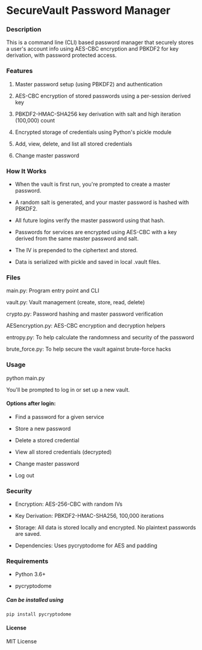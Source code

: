 # SecureVault Password Manager


### Description

This is a command line (CLI) based password manager that securely stores a user's account info using AES-CBC encryption and PBKDF2 for key derivation, with password protected access.

### Features

1. Master password setup (using PBKDF2) and authentication

2. AES-CBC encryption of stored passwords using a per-session derived key

3. PBKDF2-HMAC-SHA256 key derivation with salt and high iteration (100,000) count

4. Encrypted storage of credentials using Python's pickle module

5. Add, view, delete, and list all stored credentials

6. Change master password

### How It Works

- When the vault is first run, you're prompted to create a master password.

- A random salt is generated, and your master password is hashed with PBKDF2.

- All future logins verify the master password using that hash.

- Passwords for services are encrypted using AES-CBC with a key derived from the same master password and salt.

- The IV is prepended to the ciphertext and stored.

- Data is serialized with pickle and saved in local .vault files.

### Files

main.py: Program entry point and CLI

vault.py: Vault management (create, store, read, delete)

crypto.py: Password hashing and master password verification

AESencryption.py: AES-CBC encryption and decryption helpers

entropy.py: To help calculate the randomness and security of the password

brute_force.py: To help secure the vault against brute-force hacks

### Usage

python main.py

You'll be prompted to log in or set up a new vault.

#### Options after login:

- Find a password for a given service

- Store a new password

- Delete a stored credential

- View all stored credentials (decrypted)

- Change master password

- Log out

### Security

- Encryption: AES-256-CBC with random IVs

- Key Derivation: PBKDF2-HMAC-SHA256, 100,000 iterations

- Storage: All data is stored locally and encrypted. No plaintext passwords are saved.

- Dependencies: Uses pycryptodome for AES and padding

### Requirements

- Python 3.6+

- pycryptodome

##### Can be installed using 

``pip install pycryptodome``

#### License

MIT License